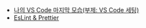 - [나의 VS Code 마지막 모습(부제: VS Code 세팅)](https://minemanemo.tistory.com/163)
- [EsLint & Prettier](https://velog.io/@kyj2471/EsLint-Prettier)
